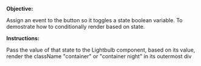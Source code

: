 <p><strong>Objective:</strong></p>
<p>Assign an event to the button so it toggles a state boolean variable. To demostrate how to conditionally render based on state.</p>
<p><strong>Instructions:</strong></p>
<p>Pass the value of that state to the Lightbulb component, based on its value, render the className "container" or "container night" in its outermost div</p>